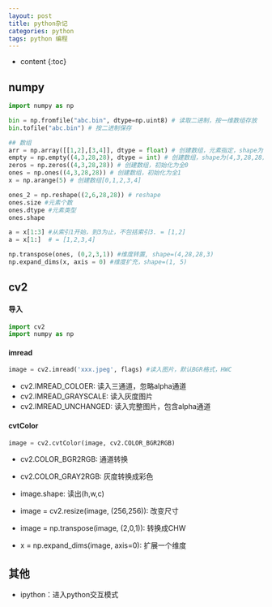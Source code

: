 ```yaml
---
layout: post
title: python杂记
categories: python
tags: python 编程
---
```


* content
{:toc}
## numpy

```python
import numpy as np

bin = np.fromfile("abc.bin", dtype=np.uint8) # 读取二进制，按一维数组存放
bin.tofile("abc.bin") # 按二进制保存

## 数组
arr = np.array([[1,2],[3,4]], dtype = float) # 创建数组，元素指定，shape为(2,2)
empty = np.empty((4,3,28,28), dtype = int) # 创建数组，shape为(4,3,28,28)
zeros = np.zeros((4,3,28,28)) # 创建数组，初始化为全0
ones = np.ones((4,3,28,28)) # 创建数组，初始化为全1
x = np.arange(5) # 创建数组[0,1,2,3,4]

ones_2 = np.reshape((2,6,28,28)) # reshape
ones.size #元素个数
ones.dtype #元素类型
ones.shape

a = x[1:3] #从索引1开始，到3为止，不包括索引3. = [1,2]
a = x[1:]  # = [1,2,3,4]

np.transpose(ones, (0,2,3,1)) #维度转置, shape=(4,28,28,3)
np.expand_dims(x, axis = 0) #维度扩充，shape=(1, 5)

```

<!--more-->

## cv2

#### 导入

```python
import cv2
import numpy as np
```

#### imread

```python
image = cv2.imread('xxx.jpeg', flags) #读入图片，默认BGR格式，HWC
```

<!--more-->

* cv2.IMREAD_COLOER: 读入三通道，忽略alpha通道
* cv2.IMREAD_GRAYSCALE: 读入灰度图片
* cv2.IMREAD_UNCHANGED: 读入完整图片，包含alpha通道

#### cvtColor

```python
image = cv2.cvtColor(image, cv2.COLOR_BGR2RGB)
```

* cv2.COLOR_BGR2RGB: 通道转换
* cv2.COLOR_GRAY2RGB: 灰度转换成彩色

* image.shape: 读出(h,w,c)
* image = cv2.resize(image, (256,256)): 改变尺寸
* image = np.transpose(image, (2,0,1)): 转换成CHW
* x = np.expand_dims(image, axis=0): 扩展一个维度



## 其他

* ipython：进入python交互模式
